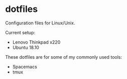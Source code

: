 # dotfiles

Configuration files for Linux/Unix.

Current setup:
* Lenovo Thinkpad x220
* Ubuntu 18.10

These dotfiles are for some of my commonly used tools:
* Spacemacs
* tmux
